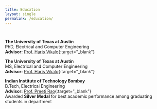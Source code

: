 ```yaml
---
title: Education
layout: single
permalink: /education/
---
```

<br>

**The University of Texas at Austin**  
PhD, Electrical and Computer Engineering  
**Advisor:** [Prof. Haris Vikalo](http://users.ece.utexas.edu/~hvikalo/){:target="_blank"}

**The University of Texas at Austin**  
MS, Electrical and Computer Engineering  
**Advisor:** [Prof. Haris Vikalo](http://users.ece.utexas.edu/~hvikalo/){:target="_blank"}  

**Indian Institute of Technology Bombay**  
B.Tech, Electrical Engineering  
**Advisor:** [Prof. Preeti Rao](https://www.ee.iitb.ac.in/wiki/faculty/prao){:target="_blank"}  
Awarded **Silver Medal** for best academic performance among graduating students in department
